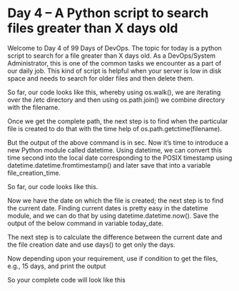 # Day 4 – A Python script to search files greater than X days old

Welcome to Day 4 of 99 Days of DevOps. The topic for today is a python script to search for a file greater than X days old. As a DevOps/System Administrator, this is one of the common tasks we encounter as a part of our daily job. This kind of script is helpful when your server is low in disk space and needs to search for older files and then delete them.

So far, our code looks like this, whereby using os.walk(), we are iterating over the /etc directory and then using os.path.join() we combine directory with the filename.

Once we get the complete path, the next step is to find when the particular file is created to do that with the time help of os.path.getctime(filename).

But the output of the above command is in sec. Now it’s time to introduce a new Python module called datetime. Using datetime, we can convert this time second into the local date corresponding to the POSIX timestamp using datetime.datetime.fromtimestamp() and later save that into a variable file_creation_time.

So far, our code looks like this.

Now we have the date on which the file is created; the next step is to find the current date. Finding current dates is pretty easy in the datetime module, and we can do that by using datetime.datetime.now(). Save the output of the below command in variable today_date.

The next step is to calculate the difference between the current date and the file creation date and use days() to get only the days.

Now depending upon your requirement, use if condition to get the files, e.g., 15 days, and print the output

So your complete code will look like this
